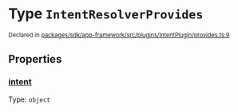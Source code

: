 # Type `IntentResolverProvides`
<sub>Declared in [packages/sdk/app-framework/src/plugins/IntentPlugin/provides.ts:9](https://github.com/dxos/dxos/blob/5b3d9243a/packages/sdk/app-framework/src/plugins/IntentPlugin/provides.ts#L9)</sub>




## Properties
### [intent](https://github.com/dxos/dxos/blob/5b3d9243a/packages/sdk/app-framework/src/plugins/IntentPlugin/provides.ts#L10)
Type: <code>object</code>





